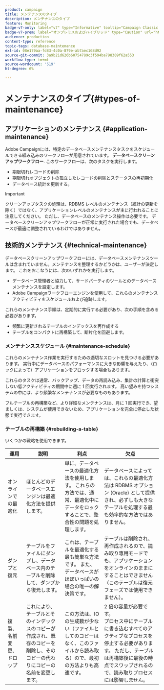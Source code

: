 ```yaml
---
product: campaign
title: メンテナンスのタイプ
description: メンテナンスのタイプ
feature: Monitoring
badge-v7-only: label="v7" type="Informative" tooltip="Campaign Classic v7 にのみ適用されます"
badge-v7-prem: label="オンプレミスおよびハイブリッド" type="Caution" url="https://experienceleague.adobe.com/docs/campaign-classic/using/installing-campaign-classic/architecture-and-hosting-models/hosting-models-lp/hosting-models.html?lang=ja" tooltip="オンプレミスデプロイメントとハイブリッドデプロイメントにのみ適用されます"
audience: production
content-type: reference
topic-tags: database-maintenance
exl-id: 08e179aa-fd83-4c0a-879e-ab7aec168d92
source-git-commit: 3a9b21d626b60754789c3f594ba798309f62a553
workflow-type: tm+mt
source-wordcount: '519'
ht-degree: 6%

---
```


# メンテナンスのタイプ{#types-of-maintenance}



## アプリケーションのメンテナンス {#application-maintenance}

Adobe Campaignには、特定のデータベースメンテナンスタスクをスケジュールできる組み込みのワークフローが用意されています。 **データベースクリーンアップワークフロー**. このワークフローは、次のタスクを実行します。

* 期限切れレコードの削除
* 期限切れオブジェクトの孤立したレコードの削除とステータスの再初期化
* データベース統計を更新する。

>[!IMPORTANT]
>
>クリーンアップタスクの処理は、RDBMS レベルのメンテナンス（統計の更新を除く）ではなく、アプリケーションレベルのメンテナンスが主に行われることに注意してください。 ただし、データベースのメンテナンス操作は必要です。 データベースクリーンアップワークフローが正常に実行された場合でも、データベースが最適に調整されているわけではありません。

## 技術的メンテナンス {#technical-maintenance}

データベースクリーンアップワークフローには、データベースメンテナンスツールは含まれていません。メンテナンスを整理するかどうかは、ユーザーが決定します。 これをおこなうには、次のいずれかを実行します。

* データベース管理者と協力して、サードパーティのツールとのデータベースメンテナンスを設定します。
* Adobe Campaignワークフローエンジンを使用して、これらのメンテナンスアクティビティをスケジュールおよび追跡します。

これらのメンテナンス手順は、定期的に実行する必要があり、次の手順を含める必要があります。

* 頻繁に更新されるテーブルのインデックスを再作成する
* テーブルをコンパクトに再構築して、断片化を回避します。

### メンテナンススケジュール {#maintenance-schedule}

これらのメンテナンス作業を実行するための適切なスロットを見つける必要があります。 実行中にデータベースのパフォーマンスに大きな影響を与えたり、（ロックによって）アプリケーションをブロックする場合もあります。

これらのタスクは通常、バックアップ、データの再読み込み、集計の計算と衝突しない低アクティビティの期間中に週に 1 回実行されます。 高い望みを持つシステムの中には、より頻繁なメンテナンスが必要なものもあります。

フルテーブルの再構築など、より詳細なメンテナンスは、月に 1 回実行でき、望ましくは、システムが使用できないため、アプリケーションを完全に停止した状態で実行できます。

### テーブルの再構築 {#rebuilding-a-table}

いくつかの戦略を使用できます。

<table> 
 <thead> 
  <tr> 
   <th> 運用 </th> 
   <th> 説明 </th> 
   <th> 利点 </th> 
   <th> 欠点 </th> 
  </tr> 
 </thead> 
 <tbody> 
  <tr> 
   <td> オンラインでの最適化<br /> </td> 
   <td> ほとんどのデータベースエンジンは最適化方法を提供します。<br /> </td> 
   <td> 単に、データベースの最適化方法を使用します。 これらの方法では、通常、最適化中にデータをロックすることで、整合性の問題を処理します。<br /> </td> 
   <td> データベースによっては、これらの最適化方法は RDBMS オプション (Oracle) として提供され、必ずしも大きなテーブルを処理する最も効率的な方法ではありません。<br /> </td> 
  </tr> 
  <tr> 
   <td> ダンプと復元<br /> </td> 
   <td> テーブルをファイルにダンプし、データベース内のテーブルを削除して、ダンプから復元します。<br /> </td> 
   <td> これは、テーブルを最適化する最も簡単な方法です。 また、データベースがほぼいっぱいの場合の唯一の解決策です。<br /> </td> 
   <td> テーブルは削除され、再作成されるので、読み取り専用モードでも、アプリケーションをオンラインのままにすることはできません（このテーブルは復元フェーズでは使用できません）。<br /> </td> 
  </tr> 
  <tr> 
   <td> 複製、名前変更、ドロップ<br /> </td> 
   <td> これにより、テーブルとそのインデックスのコピーが作成され、既存のコピーを削除し、そのコピーの代わりにコピーの名前を変更します。<br /> </td> 
   <td> この方法は、IO の生成数が少ない（ファイルとしてのコピーはなく、このファイルから読み取る）ので、最初の方法よりも高速です。<br /> </td> 
   <td> 2 倍の容量が必要です。<br /> プロセス中にテーブルに書き込むすべてのアクティブなプロセスを停止する必要があります。 ただし、テーブルは再構築後に最後の時点でスワップされるので、読み取りプロセスには影響しません。 <br /> </td> 
  </tr> 
 </tbody> 
</table>
